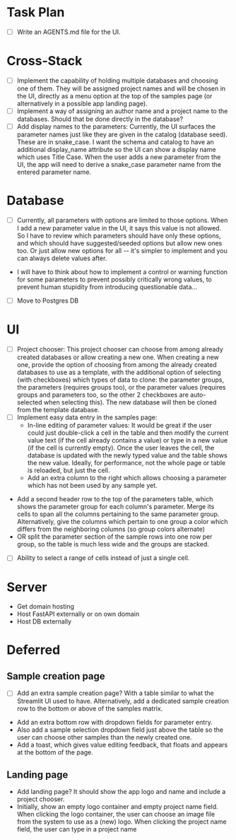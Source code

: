 # Task Plan

- [ ] Write an AGENTS.md file for the UI.

# Cross-Stack
- [ ] Implement the capability of holding multiple databases and choosing one of them.
      They will be assigned project names and will be chosen in the UI,
      directly as a menu option at the top of the samples page
      (or alternatively in a possible app landing page).
- [ ] Implement a way of assigning an author name and a project name to the databases.
      Should that be done directly in the database?
- [ ] Add display names to the parameters:
      Currently, the UI surfaces the parameter names just like they are given in the catalog (database seed). These are in snake_case.
      I want the schema and catalog to have an additional display_name attribute so the UI can show a display name which uses Title Case.
      When the user adds a new parameter from the UI, the app will need to derive a snake_case parameter name from the entered parameter name.

# Database

- [ ] Currently, all parameters with options are limited to those options.
      When I add a new parameter value in the UI, it says this value is not allowed.
      So I have to review which parameters should have only these options,
      and which should have suggested/seeded options but allow new ones too.
      Or just allow new options for all
      -- it's simpler to implement and you can always delete values after.
- I will have to think about how to implement a control or warning function
  for some parameters to prevent possibly critically wrong values,
  to prevent human stupidity from introducing questionable data...
- [ ] Move to Postgres DB

# UI

- [ ] Project chooser:
      This project chooser can choose from among already created databases or allow creating a new one.
      When creating a new one, provide the option of choosing from among the already created databases to use as a template,
      with the additional option of selecting (with checkboxes) which types of data to clone:
      the parameter groups, the parameters (requires groups too), or the parameter values (requires groups and parameters too, so the other 2 checkboxes are auto-selected when selecting this).
      The new database will then be cloned from the template database.
- [ ] Implement easy data entry in the samples page:
  - In-line editing of parameter values:
    It would be great if the user could just double-click a cell in the table
    and then modify the current value text (if the cell already contains a value)
    or type in a new value (if the cell is currently empty).
    Once the user leaves the cell, the database is updated with the newly typed value and the table shows the new value.
    Ideally, for performance, not the whole page or table is reloaded, but just the cell.
  - Add an extra column to the right which allows choosing a parameter which has not been used by any sample yet.
- Add a second header row to the top of the parameters table,
  which shows the parameter group for each column's parameter.
  Merge its cells to span all the columns pertaining to the same parameter group.
  Alternatively, give the columns which pertain to one group a color
  which differs from the neighboring columns (so group colors alternate)
- OR split the parameter section of the sample rows into one row per group,
  so the table is much less wide and the groups are stacked.
- [ ] Ability to select a range of cells instead of just a single cell.

# Server

- Get domain hosting
- Host FastAPI externally or on own domain
- Host DB externally

# Deferred

## Sample creation page

- [ ] Add an extra sample creation page?
  With a table similar to what the Streamlit UI used to have.
  Alternatively, add a dedicated sample creation row
  to the bottom or above of the samples matrix.
- Add an extra bottom row with dropdown fields for parameter entry.
- Also add a sample selection dropdown field just above the table
  so the user can choose other samples than the newly created one.
- Add a toast, which gives value editing feedback,
  that floats and appears at the bottom of the page.

## Landing page

- Add landing page?
  It should show the app logo and name and include a project chooser.
- Initially, show an empty logo container and empty project name field.
  When clicking the logo container, the user can choose an image file from the system to use as a (new) logo.
  When clicking the project name field, the user can type in a project name
